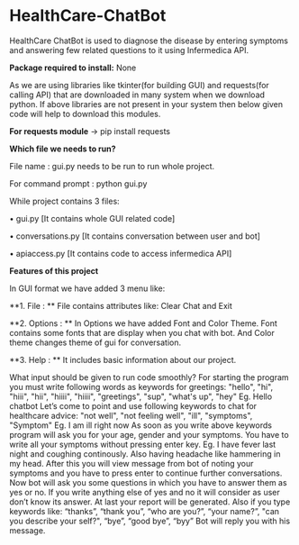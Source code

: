 # HealthCare-ChatBot
HealthCare ChatBot is used to diagnose the disease by entering symptoms and answering few related questions to it using Infermedica API.

**Package required to install:** None

As we are using libraries like tkinter(for building GUI) and requests(for calling API) that are downloaded in many system when we download python. If above libraries are not present in your system then below given code will help to download this modules.

**For requests module** -> pip install requests


**Which file we needs to run?**

File name : gui.py needs to be run to run whole project.

For command prompt : python gui.py

While project contains 3 files:

•	gui.py [It contains whole GUI related code]

•	conversations.py [It contains conversation between user and bot]

•	apiaccess.py [It contains code to access infermedica API]


**Features of this project**

In GUI format we have added 3 menu like:

**1.	File : **
File contains attributes like: Clear Chat and Exit

**2.	Options : **
In Options we have added Font and Color Theme. Font contains some fonts that are display when you chat with bot. And Color theme changes theme of gui for conversation.

**3.	Help : **
It includes basic information about our project.

What input should be given to run code smoothly?
For starting the program you must write following words as keywords for greetings:
"hello", "hi", "hiii", "hii", "hiiii", "hiiii", "greetings", "sup", "what's up", "hey"
Eg. Hello chatbot
Let’s come to point and use following keywords to chat for healthcare advice: 
"not well", "not feeling well", "ill", "symptoms", "Symptom"
Eg. I am ill right now
As soon as you write above keywords program will ask you for your age, gender and your symptoms. You have to write all your symptoms without pressing enter key.
Eg. I have fever last night and coughing continously. Also having headache like hammering in my head.
After this you will view message from bot of noting your symptoms and you have to press enter to continue further conversations.
Now bot will ask you some questions in which you have to answer them as yes or no. If you write anything else of yes and no it will consider as user don’t know its answer.
At last your report will be generated.
Also if you type keywords like:
“thanks”, “thank you”, “who are you?”, “your name?”, "can you describe your self?", “bye”, “good bye”, “byy”
Bot will reply you with his message.
